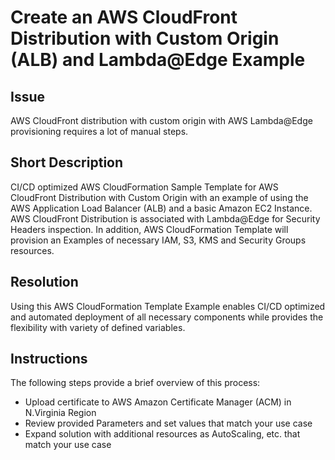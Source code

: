 # Create an AWS CloudFront Distribution with Custom Origin (ALB) and Lambda@Edge Example

## Issue
AWS CloudFront distribution with custom origin with AWS Lambda@Edge provisioning requires a lot of manual steps.

## Short Description
CI/CD optimized AWS CloudFormation Sample Template for AWS CloudFront Distribution with Custom Origin with an example of using the AWS Application Load Balancer (ALB) and a basic Amazon EC2 Instance. AWS CloudFront Distribution is associated with Lambda@Edge for Security Headers inspection. In addition, AWS CloudFormation Template will provision an Examples of necessary IAM, S3, KMS and Security Groups resources.

## Resolution
Using this AWS CloudFormation Template Example enables CI/CD optimized and automated deployment of all necessary components while provides the flexibility with variety of defined variables.  

## Instructions

The following steps provide a brief overview of this process:
 * Upload certificate to AWS Amazon Certificate Manager (ACM) in N.Virginia Region
 * Review provided Parameters and set values that match your use case
 * Expand solution with additional resources as AutoScaling, etc. that match your use case
